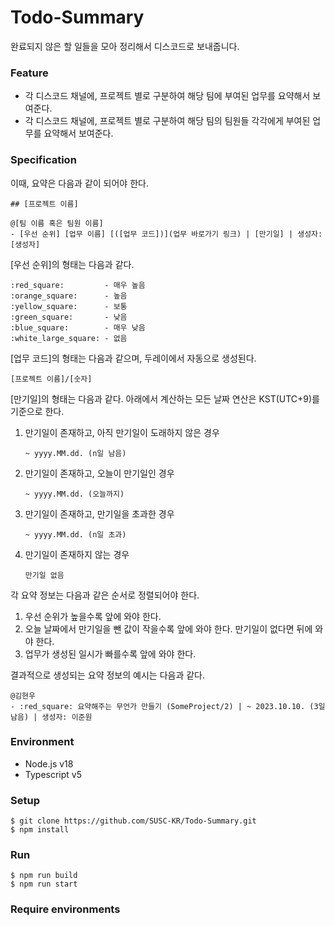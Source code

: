 # Todo-Summary

완료되지 않은 할 일들을 모아 정리해서 디스코드로 보내줍니다.

### Feature

- 각 디스코드 채널에, 프로젝트 별로 구분하여 해당 팀에 부여된 업무를 요약해서 보여준다.
- 각 디스코드 채널에, 프로젝트 별로 구분하여 해당 팀의 팀원들 각각에게 부여된 업무를 요약해서 보여준다.

### Specification

이때, 요약은 다음과 같이 되어야 한다.

```
## [프로젝트 이름]

@[팀 이름 혹은 팀원 이름]
- [우선 순위] [업무 이름] [([업무 코드])](업무 바로가기 링크) | [만기일] | 생성자: [생성자]
```

[우선 순위]의 형태는 다음과 같다.

```
:red_square:         - 매우 높음
:orange_square:      - 높음
:yellow_square:      - 보통
:green_square:       - 낮음
:blue_square:        - 매우 낮음
:white_large_square: - 없음
```

[업무 코드]의 형태는 다음과 같으며, 두레이에서 자동으로 생성된다.

```
[프로젝트 이름]/[숫자]
```

[만기일]의 형태는 다음과 같다. 아래에서 계산하는 모든 날짜 연산은 KST(UTC+9)를 기준으로 한다.

1. 만기일이 존재하고, 아직 만기일이 도래하지 않은 경우
   ```
   ~ yyyy.MM.dd. (n일 남음)
   ```
2. 만기일이 존재하고, 오늘이 만기일인 경우
   ```
   ~ yyyy.MM.dd. (오늘까지)
   ```
3. 만기일이 존재하고, 만기일을 초과한 경우
   ```
   ~ yyyy.MM.dd. (n일 초과)
   ```
4. 만기일이 존재하지 않는 경우
   ```
   만기일 없음
   ```

각 요약 정보는 다음과 같은 순서로 정렬되어야 한다.

1. 우선 순위가 높을수록 앞에 와야 한다.
2. 오늘 날짜에서 만기일을 뺀 값이 작을수록 앞에 와야 한다. 만기일이 없다면 뒤에 와야 한다.
3. 업무가 생성된 일시가 빠를수록 앞에 와야 한다.

결과적으로 생성되는 요약 정보의 예시는 다음과 같다.

```
@김현우
- :red_square: 요약해주는 무언가 만들기 (SomeProject/2) | ~ 2023.10.10. (3일 남음) | 생성자: 이준원
```

### Environment

- Node.js v18
- Typescript v5

### Setup

```shell
$ git clone https://github.com/SUSC-KR/Todo-Summary.git
$ npm install
```

### Run

```shell
$ npm run build
$ npm run start
```

### Require environments
